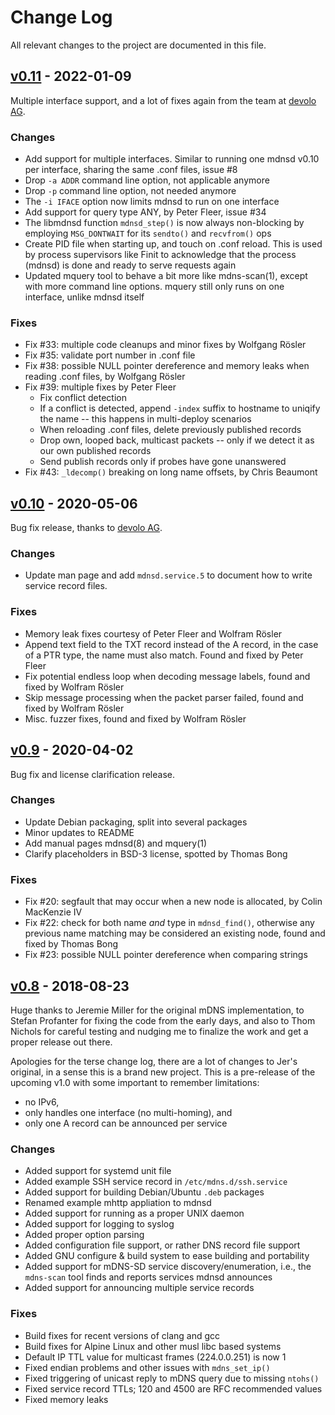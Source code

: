 Change Log
==========

All relevant changes to the project are documented in this file.


[v0.11][] - 2022-01-09
----------------------

Multiple interface support, and a lot of fixes again from the team at
[devolo AG](https://www.devolo.com).

### Changes
- Add support for multiple interfaces.  Similar to running one
  mdnsd v0.10 per interface, sharing the same .conf files, issue #8
- Drop `-a ADDR` command line option, not applicable anymore
- Drop `-p` command line option, not needed anymore
- The `-i IFACE` option now limits mdnsd to run on one interface
- Add support for query type ANY, by Peter Fleer, issue #34
- The libmdnsd function `mdnsd_step()` is now always non-blocking by
  employing `MSG_DONTWAIT` for its `sendto()` and `recvfrom()` ops
- Create PID file when starting up, and touch on .conf reload.  This
  is used by process supervisors like Finit to acknowledge that the
  process (mdnsd) is done and ready to serve requests again
- Updated mquery tool to behave a bit more like mdns-scan(1), except
  with more command line options.  mquery still only runs on one
  interface, unlike mdnsd itself

### Fixes
- Fix #33: multiple code cleanups and minor fixes by Wolfgang Rösler
- Fix #35: validate port number in .conf file
- Fix #38: possible NULL pointer dereference and memory leaks when
  reading .conf files, by Wolfgang Rösler
- Fix #39: multiple fixes by Peter Fleer
  - Fix conflict detection
  - If a conflict is detected, append `-index` suffix to hostname
    to uniqify the name -- this happens in multi-deploy scenarios
  - When reloading .conf files, delete previously published records
  - Drop own, looped back, multicast packets -- only if we detect
    it as our own published records
  - Send publish records only if probes have gone unanswered
- Fix #43: `_ldecomp()` breaking on long name offsets, by Chris Beaumont


[v0.10][] - 2020-05-06
----------------------

Bug fix release, thanks to [devolo AG](https://www.devolo.com).

### Changes

- Update man page and add `mdnsd.service.5` to document how to write
  service record files.

### Fixes

- Memory leak fixes courtesy of Peter Fleer and Wolfram Rösler
- Append text field to the TXT record instead of the A record, in the
  case of a PTR type, the name must also match.  Found and fixed by
  Peter Fleer
- Fix potential endless loop when decoding message labels, found and
  fixed by Wolfram Rösler
- Skip message processing when the packet parser failed, found and
  fixed by Wolfram Rösler
- Misc. fuzzer fixes, found and fixed by Wolfram Rösler


[v0.9][] - 2020-04-02
---------------------

Bug fix and license clarification release.

### Changes
- Update Debian packaging, split into several packages
- Minor updates to README
- Add manual pages mdnsd(8) and mquery(1)
- Clarify placeholders in BSD-3 license, spotted by Thomas Bong

### Fixes
- Fix #20: segfault that may occur when a new node is allocated, by
  Colin MacKenzie IV
- Fix #22: check for both name *and* type in `mdnsd_find()`, otherwise
  any previous name matching may be considered an existing node, found
  and fixed by Thomas Bong
- Fix #23: possible NULL pointer dereference when comparing strings


[v0.8][] - 2018-08-23
---------------------

Huge thanks to Jeremie Miller for the original mDNS implementation, to
Stefan Profanter for fixing the code from the early days, and also to
Thom Nichols for careful testing and nudging me to finalize the work and
get a proper release out there.

Apologies for the terse change log, there are a lot of changes to Jer's
original, in a sense this is a brand new project.  This is a pre-release
of the upcoming v1.0 with some important to remember limitations:

- no IPv6,
- only handles one interface (no multi-homing), and
- only one A record can be announced per service

### Changes
- Added support for systemd unit file
- Added example SSH service record in `/etc/mdns.d/ssh.service`
- Added support for building Debian/Ubuntu `.deb` packages
- Renamed example mhttp appliation to mdnsd
- Added support for running as a proper UNIX daemon
- Added support for logging to syslog
- Added proper option parsing
- Added configuration file support, or rather DNS record file support
- Added GNU configure & build system to ease building and portability
- Added support for mDNS-SD service discovery/enumeration, i.e., the
  `mdns-scan` tool finds and reports services mdnsd announces
- Added support for announcing multiple service records

### Fixes
- Build fixes for recent versions of clang and gcc
- Build fixes for Alpine Linux and other musl libc based systems
- Default IP TTL value for multicast frames (224.0.0.251) is now 1
- Fixed endian problems and other issues with `mdns_set_ip()`
- Fixed triggering of unicast reply to mDNS query due to missing `ntohs()`
- Fixed service record TTLs; 120 and 4500 are RFC recommended values
- Fixed memory leaks

[UNRELEASED]: https://github.com/troglobit/mdnsd/compare/v0.10...HEAD
[v0.11]: https://github.com/troglobit/mdnsd/compare/v0.10...v0.11
[v0.10]: https://github.com/troglobit/mdnsd/compare/v0.9...v0.10
[v0.9]: https://github.com/troglobit/mdnsd/compare/v0.8...v0.9
[v0.8]: https://github.com/troglobit/mdnsd/compare/v0.7G...v0.8
